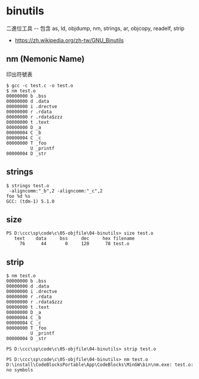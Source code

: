 # binutils

二進位工具 -- 包含 as, ld, objdump, nm, strings, ar, objcopy, readelf, strip

* https://zh.wikipedia.org/zh-tw/GNU_Binutils

## nm (Nemonic Name)

印出符號表

```
$ gcc -c test.c -o test.o
$ nm test.o
00000000 b .bss
00000000 d .data
00000000 i .drectve
00000000 r .rdata
00000000 r .rdata$zzz
00000000 t .text
00000000 D _a
00000004 C _b
00000004 C _c
00000000 T _foo
         U _printf
00000004 D _str
```

## strings

```
$ strings test.o
 -aligncomm:"_b",2 -aligncomm:"_c",2
foo %d %s
GCC: (tdm-1) 5.1.0
```

## size

```
PS D:\ccc\sp\code\c\05-objfile\04-binutils> size test.o       
   text    data     bss     dec     hex filename
     76      44       0     120      78 test.o
```

## strip

```
$ nm test.o
00000000 b .bss
00000000 d .data
00000000 i .drectve
00000000 r .rdata
00000000 r .rdata$zzz
00000000 t .text
00000000 D _a
00000004 C _b
00000004 C _c
00000000 T _foo
         U _printf
00000004 D _str

PS D:\ccc\sp\code\c\05-objfile\04-binutils> strip test.o      

PS D:\ccc\sp\code\c\05-objfile\04-binutils> nm test.o
D:\install\CodeBlocksPortable\App\CodeBlocks\MinGW\bin\nm.exe: test.o: no symbols


```